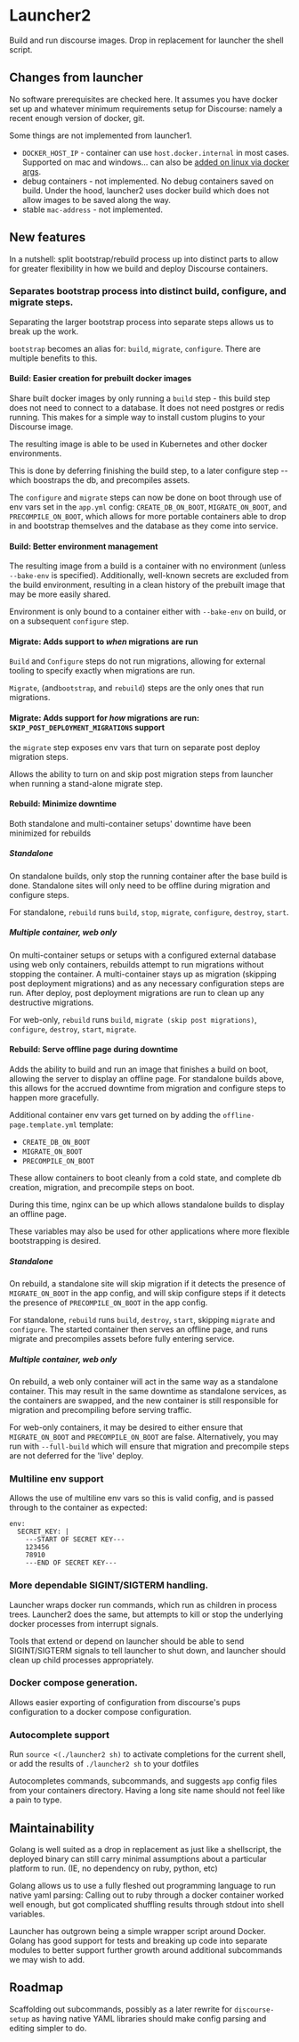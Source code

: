 # Launcher2

Build and run discourse images. Drop in replacement for launcher the shell script.

## Changes from launcher

No software prerequisites are checked here. It assumes you have docker set up and whatever minimum requirements setup for Discourse: namely a recent enough version of docker, git.

Some things are not implemented from launcher1.

* `DOCKER_HOST_IP` - container can use `host.docker.internal` in most cases. Supported on mac and windows... can also be [added on linux via docker args](https://stackoverflow.com/questions/72827527/what-is-running-on-host-docker-internal-host).
* debug containers - not implemented. No debug containers saved on build. Under the hood, launcher2 uses docker build which does not allow images to be saved along the way.
* stable `mac-address` - not implemented.

## New features

In a nutshell: split bootstrap/rebuild process up into distinct parts to allow for greater flexibility in how we build and deploy Discourse containers.

### Separates bootstrap process into distinct build, configure, and migrate steps.

Separating the larger bootstrap process into separate steps allows us to break up the work.

`bootstrap` becomes an alias for: `build`, `migrate`, `configure`. There are multiple benefits to this.

#### Build: Easier creation for prebuilt docker images

Share built docker images by only running a `build` step - this build step does not need to connect to a database.
It does not need postgres or redis running. This makes for a simple way to install custom plugins to your Discourse image.

The resulting image is able to be used in Kubernetes and other docker environments.

This is done by deferring finishing the build step, to a later configure step -- which boostraps the db, and precompiles assets.

The `configure` and `migrate` steps can now be done on boot through use of env vars set in the `app.yml` config: `CREATE_DB_ON_BOOT`, `MIGRATE_ON_BOOT`, and `PRECOMPILE_ON_BOOT`, which allows for more portable containers able to drop in and bootstrap themselves and the database as they come into service.

#### Build: Better environment management

The resulting image from a build is a container with no environment (unless `--bake-env` is specified). Additionally, well-known secrets are excluded from the build environment, resulting in a clean history of the prebuilt image that may be more easily shared.

Environment is only bound to a container either with `--bake-env` on build, or on a subsequent `configure` step.

#### Migrate: Adds support to *when* migrations are run

`Build` and `Configure` steps do not run migrations, allowing for external tooling to specify exactly when migrations are run.

`Migrate`, (and`bootstrap`, and `rebuild`) steps are the only ones that run migrations.

#### Migrate: Adds support for *how* migrations are run: `SKIP_POST_DEPLOYMENT_MIGRATIONS` support

the `migrate` step exposes env vars that turn on separate post deploy migration steps.

Allows the ability to turn on and skip post migration steps from launcher when running a stand-alone migrate step.

#### Rebuild: Minimize downtime

Both standalone and multi-container setups' downtime have been minimized for rebuilds

##### Standalone
On standalone builds, only stop the running container after the base build is done.
Standalone sites will only need to be offline during migration and configure steps.

For standalone, `rebuild` runs `build`, `stop`, `migrate`, `configure`, `destroy`, `start`.

##### Multiple container, web only
On multi-container setups or setups with a configured external database using web only containers, rebuilds attempt to run migrations without stopping the container.
A multi-container stays up as migration (skipping post deployment migrations) and as any necessary configuration steps are run. After deploy, post deployment migrations are run to clean up any destructive migrations.

For web-only, `rebuild` runs `build`, `migrate (skip post migrations)`, `configure`, `destroy`, `start`, `migrate`.

#### Rebuild: Serve offline page during downtime

Adds the ability to build and run an image that finishes a build on boot, allowing the server to display an offline page.
For standalone builds above, this allows for the accrued downtime from migration and configure steps to happen more gracefully.

Additional container env vars get turned on by adding the `offline-page.template.yml` template:
  * `CREATE_DB_ON_BOOT`
  * `MIGRATE_ON_BOOT`
  * `PRECOMPILE_ON_BOOT`

These allow containers to boot cleanly from a cold state, and complete db creation, migration, and precompile steps on boot.

During this time, nginx can be up which allows standalone builds to display an offline page.

These variables may also be used for other applications where more flexible bootstrapping is desired.

##### Standalone
On rebuild, a standalone site will skip migration if it detects the presence of `MIGRATE_ON_BOOT` in the app config, and will skip configure steps if it detects the presence of `PRECOMPILE_ON_BOOT` in the app config.

For standalone, `rebuild` runs `build`, `destroy`, `start`, skipping `migrate` and `configure`. The started container then serves an offline page, and runs migrate and precompiles assets before fully entering service.

##### Multiple container, web only
On rebuild, a web only container will act in the same way as a standalone container. This may result in the same downtime as standalone services, as the containers are swapped, and the new container is still responsible for migration and precompiling before serving traffic.

For web-only containers, it may be desired to either ensure that `MIGRATE_ON_BOOT` and `PRECOMPILE_ON_BOOT` are false. Alternatively, you may run with `--full-build` which will ensure that migration and precompile steps are not deferred for the 'live' deploy.

### Multiline env support

Allows the use of multiline env vars so this is valid config, and is passed through to the container as expected:
```
env:
  SECRET_KEY: |
    ---START OF SECRET KEY---
    123456
    78910
    ---END OF SECRET KEY---
```

### More dependable SIGINT/SIGTERM handling.

Launcher wraps docker run commands, which run as children in process trees. Launcher2 does the same, but attempts to kill or stop the underlying docker processes from interrupt signals.

Tools that extend or depend on launcher should be able to send SIGINT/SIGTERM signals to tell launcher to shut down, and launcher should clean up child processes appropriately.

### Docker compose generation.

Allows easier exporting of configuration from discourse's pups configuration to a docker compose configuration.

### Autocomplete support

Run `source <(./launcher2 sh)` to activate completions for the current shell, or add the results of `./launcher2 sh` to your dotfiles

Autocompletes commands, subcommands, and suggests `app` config files from your containers directory. Having a long site name should not feel like a pain to type.

## Maintainability

Golang is well suited as a drop in replacement as just like a shellscript, the deployed binary can still carry minimal assumptions about a particular platform to run. (IE, no dependency on ruby, python, etc)

Golang allows us to use a fully fleshed out programming language to run native yaml parsing: Calling out to ruby through a docker container worked well enough, but got complicated shuffling results through stdout into shell variables.

Launcher has outgrown being a simple wrapper script around Docker. Golang has good support for tests and breaking up code into separate modules to better support further growth around additional subcommands we may wish to add.

## Roadmap

Scaffolding out subcommands, possibly as a later rewrite for `discourse-setup` as having native YAML libraries should make config parsing and editing simpler to do.
